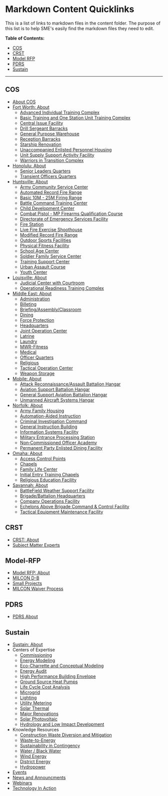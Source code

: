 # Markdown Content Quicklinks

This is a list of links to markdown files in the content folder. The purpose of this list is to help SME's easily find the markdown files they need to edit.

**Table of Contents:**

- [COS]()
- [CRST]()
- [Model RFP]()
- [PDRS]()
- [Sustain]()

---

## COS

- [About COS]()
- [Fort Worth: About]()
  - [Advanced Individual Training Complex]()
  - [Basic Training and One Station Unit Training Complex]()
  - [Central Issue Facility]()
  - [Drill Sergeant Barracks]()
  - [General Purpose Warehouse]()
  - [Reception Barracks]()
  - [Starship Renovation]()
  - [Unaccompanied Enlisted Personnel Housing]()
  - [Unit Supply Support Activity Facility]()
  - [Warriors in Transition Complex]()
- [Honolulu: About]()
  - [Senior Leaders Quarters]()
  - [Transient Officers Quarters]()
- [Huntsville: About]()
  - [Army Community Service Center]()
  - [Automated Record Fire Range]()
  - [Basic 10M - 25M Firing Range]()
  - [Battle Command Training Center]()
  - [Child Development Center]()
  - [Combat Pistol - MP Firearms Qualification Course]()
  - [Directorate of Emergency Services Facility]()
  - [Fire Station]()
  - [Live Fire Exercise Shoothouse]()
  - [Modified Record Fire Range]()
  - [Outdoor Sports Facilities]()
  - [Physical Fitness Facility]()
  - [School Age Center]()
  - [Soldier Family Service Center]()
  - [Training Support Center]()
  - [Urban Assault Course]()
  - [Youth Center]()
- [Louisville: About]()
  - [Judicial Center with Courtroom]()
  - [Operational Readiness Training Complex]()
- [Middle East: About]()
  - [Administration]()
  - [Billeting]()
  - [Briefing/Assembly/Classroom]()
  - [Dining]()
  - [Force Protection]()
  - [Headquarters]()
  - [Joint Operation Center]()
  - [Latrine]()
  - [Laundry]()
  - [MWR-Fitness]()
  - [Medical]()
  - [Officer Quarters]()
  - [Religious]()
  - [Tactical Operation Center]()
  - [Weapon Storage]()
- [Mobile: About]()
  - [Attack Reconnaissance/Assault Battalion Hangar]()
  - [Aviation Support Battalion Hangar]()
  - [General Support Aviation Battalion Hangar]()
  - [Unmanned Aircraft Systems Hangar]()
- [Norfolk: About]()
  - [Army Family Housing]()
  - [Automation-Aided Instruction]()
  - [Criminal Investigation Command]()
  - [General Instruction Building]()
  - [Information Systems Facility]()
  - [Military Entrance Processing Station]()
  - [Non‐Commissioned Officer Academy]()
  - [Permanent Party Enlisted Dining Facility]()
- [Omaha: About]()
  - [Access Control Points]()
  - [Chapels]()
  - [Family Life Center]()
  - [Initial Entry Training Chapels]()
  - [Religious Education Facility]()
- [Savannah: About]()
  - [BattleField Weather Support Facility]()
  - [Brigade/Battalion Headquarters]()
  - [Company Operations Facility]()
  - [Echelons Above Brigade Command & Control Facility]()
  - [Tactical Equipment Maintenance Facility]()

## CRST

- [CRST: About]()
- [Subject Matter Experts]()

## Model-RFP

- [Model RFP: About]()
- [MILCON D-B]()
- [Small Projects]()
- [MILCON Waiver Process]()

## PDRS

- [PDRS About]()

## Sustain

- [Sustain: About]()
- Centers of Expertise
  - [Commissioning]()
  - [Energy Modeling]()
  - [Eco-Charrette and Conceptual Modeling]()
  - [Energy Audit]()
  - [High Performance Building Envelope]()
  - [Ground Source Heat Pumps]()
  - [Life Cycle Cost Analysis]()
  - [Microgrid]()
  - [Lighting]()
  - [Utility Metering]()
  - [Solar Thermal]()
  - [Major Renovations]()
  - [Solar Photovoltaic]()
  - [Hydrology and Low Impact Development]()
- Knowledge Resources
  - [Construction Waste Diversion and Mitigation]()
  - [Waste-to-Energy]()
  - [Sustainability in Contingency]()
  - [Water / Black Water]()
  - [Wind Energy]()
  - [District Energy]()
  - [Hydropower]()
- [Events]()
- [News and Announcments]()
- [Webinars]()
- [Technology In Action]()
